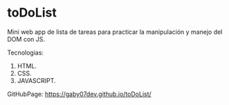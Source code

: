 # toDoList
Mini web app de lista de tareas para practicar la manipulación y manejo del DOM con JS.

Tecnologias:
 1. HTML.
 2. CSS. 
 3. JAVASCRIPT.

 
 GitHubPage: https://gaby07dev.github.io/toDoList/
